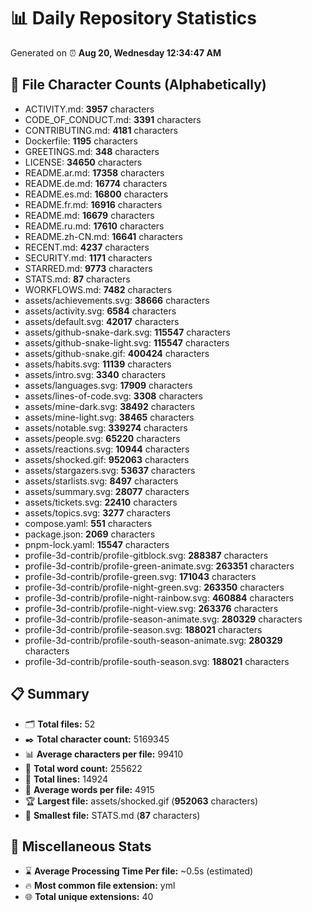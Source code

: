 # 📊 Daily Repository Statistics
Generated on ⏰ **Aug 20, Wednesday 12:34:47 AM**

## 📂 File Character Counts (Alphabetically)
- ACTIVITY.md: **3957** characters
- CODE_OF_CONDUCT.md: **3391** characters
- CONTRIBUTING.md: **4181** characters
- Dockerfile: **1195** characters
- GREETINGS.md: **348** characters
- LICENSE: **34650** characters
- README.ar.md: **17358** characters
- README.de.md: **16774** characters
- README.es.md: **16800** characters
- README.fr.md: **16916** characters
- README.md: **16679** characters
- README.ru.md: **17610** characters
- README.zh-CN.md: **16641** characters
- RECENT.md: **4237** characters
- SECURITY.md: **1171** characters
- STARRED.md: **9773** characters
- STATS.md: **87** characters
- WORKFLOWS.md: **7482** characters
- assets/achievements.svg: **38666** characters
- assets/activity.svg: **6584** characters
- assets/default.svg: **42017** characters
- assets/github-snake-dark.svg: **115547** characters
- assets/github-snake-light.svg: **115547** characters
- assets/github-snake.gif: **400424** characters
- assets/habits.svg: **11139** characters
- assets/intro.svg: **3340** characters
- assets/languages.svg: **17909** characters
- assets/lines-of-code.svg: **3308** characters
- assets/mine-dark.svg: **38492** characters
- assets/mine-light.svg: **38465** characters
- assets/notable.svg: **339274** characters
- assets/people.svg: **65220** characters
- assets/reactions.svg: **10944** characters
- assets/shocked.gif: **952063** characters
- assets/stargazers.svg: **53637** characters
- assets/starlists.svg: **8497** characters
- assets/summary.svg: **28077** characters
- assets/tickets.svg: **22410** characters
- assets/topics.svg: **3277** characters
- compose.yaml: **551** characters
- package.json: **2069** characters
- pnpm-lock.yaml: **15547** characters
- profile-3d-contrib/profile-gitblock.svg: **288387** characters
- profile-3d-contrib/profile-green-animate.svg: **263351** characters
- profile-3d-contrib/profile-green.svg: **171043** characters
- profile-3d-contrib/profile-night-green.svg: **263350** characters
- profile-3d-contrib/profile-night-rainbow.svg: **460884** characters
- profile-3d-contrib/profile-night-view.svg: **263376** characters
- profile-3d-contrib/profile-season-animate.svg: **280329** characters
- profile-3d-contrib/profile-season.svg: **188021** characters
- profile-3d-contrib/profile-south-season-animate.svg: **280329** characters
- profile-3d-contrib/profile-south-season.svg: **188021** characters

## 📋 Summary
- 🗂️ **Total files:** 52
- ✒️ **Total character count:** 5169345
- 📊 **Average characters per file:** 99410
- 📝 **Total word count:** 255622
- 🧾 **Total lines:** 14924
- 📐 **Average words per file:** 4915
- 🏆 **Largest file:** assets/shocked.gif (**952063** characters)
- 🥉 **Smallest file:** STATS.md (**87** characters)

## 🌟 Miscellaneous Stats
- ⌛ **Average Processing Time Per file:** ~0.5s (estimated)
- 🔥 **Most common file extension:** yml
- 🌐 **Total unique extensions:** 40
